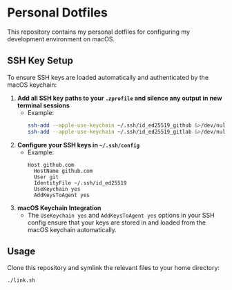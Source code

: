 # Personal Dotfiles

This repository contains my personal dotfiles for configuring my development environment on macOS.

## SSH Key Setup
To ensure SSH keys are loaded automatically and authenticated by the macOS keychain:

1. **Add all SSH key paths to your `.zprofile` and silence any output in new terminal sessions**
   - Example:
     ```sh
     ssh-add --apple-use-keychain ~/.ssh/id_ed25519_github &>/dev/null
     ssh-add --apple-use-keychain ~/.ssh/id_ed25519_gitlab &>/dev/null
     ```
2. **Configure your SSH keys in `~/.ssh/config`**
   - Example:
     ```
     Host github.com
       HostName github.com
       User git
       IdentityFile ~/.ssh/id_ed25519
       UseKeychain yes
       AddKeysToAgent yes
     ```
3. **macOS Keychain Integration**
   - The `UseKeychain yes` and `AddKeysToAgent yes` options in your SSH config ensure that your keys are stored in and loaded from the macOS keychain automatically.

## Usage
Clone this repository and symlink the relevant files to your home directory:

```sh
./link.sh
```
